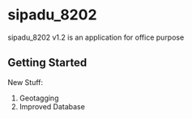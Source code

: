 # sipadu_8202

sipadu_8202 v1.2 is an application for office purpose

## Getting Started

New Stuff:
1. Geotagging
2. Improved Database
